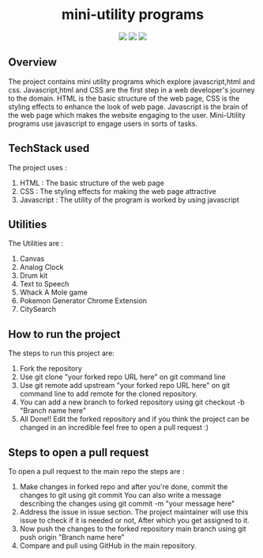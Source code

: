 <h1 align="center"> mini-utility programs</h1>
<div align="center">
<a href="https://github.com/Priyanshi662/miniUtils/issues"><img src="https://img.shields.io/github/issues/Priyanshi662/miniUtils"></a>
<a><img src="https://img.shields.io/github/forks/Priyanshi662/miniUtils"></a>
<a><img src="https://img.shields.io/github/stars/Priyanshi662/miniUtils"></a>
</div>

## Overview 

The project contains mini utility programs which explore javascript,html and css. 
Javascript,html and CSS are the first step in a web developer's journey to the domain.
HTML is the basic structure of the web page, CSS is the styling effects to enhance the look of web page.
Javascript is the brain of the web page which makes the website engaging to the user.
Mini-Utility programs use javascript to engage users in sorts of tasks.

## TechStack used

The project uses :
1. HTML : The basic structure of the web page
2. CSS : The styling effects for making the web page attractive
3. Javascript  : The utility of the program is worked by using javascript

## Utilities 

The Utilities are :
1. Canvas
2. Analog Clock
3. Drum kit
4. Text to Speech
5. Whack A Mole game
6. Pokemon Generator Chrome Extension
7. CitySearch

## How to run the project

The steps to run this project are:
1. Fork the repository 
2. Use git clone "your forked repo URL here" on git command line 
3. Use git remote add upstream "your forked repo URL here" on git command line to add remote for the cloned repository.
4. You can add a new branch to forked repository using git checkout -b "Branch name here"
5. All Done!! Edit the forked repository and if you think the project can be changed in an incredible feel free to open a pull request :)

## Steps to open a pull request 

To open a pull request to the main repo the steps are :
1. Make changes in forked repo and after you're done, commit the changes to git using git commit
   You can also write a message describing the changes using git commit -m "your message here"
2. Address the issue in issue section. The project maintainer will use this issue to check if it is needed or not, After which you get assigned to it.
3. Now push the changes to the forked repository main branch using git push origin "Branch name here"
4. Compare and pull using GitHub in the main repository.